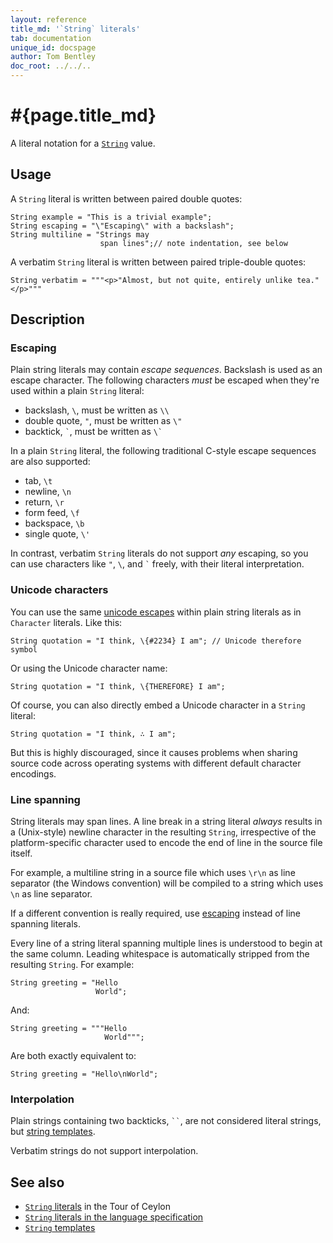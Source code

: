 ```yaml
---
layout: reference
title_md: '`String` literals'
tab: documentation
unique_id: docspage
author: Tom Bentley
doc_root: ../../..
---
```


# #{page.title_md}

A literal notation for a [`String`](#{site.urls.apidoc_1_0}/String.type.html) 
value.

## Usage 

A `String` literal is written between paired double quotes:

<!-- try: -->
    String example = "This is a trivial example";
    String escaping = "\"Escaping\" with a backslash";
    String multiline = "Strings may
                        span lines";// note indentation, see below
    
A verbatim `String` literal is written between paired triple-double quotes:

<!-- try: -->
    String verbatim = """<p>"Almost, but not quite, entirely unlike tea."</p>"""

## Description

### Escaping

Plain string literals may contain _escape sequences_. Backslash is used as an 
escape character. The following characters *must* be escaped when they're 
used within a plain `String` literal:

* backslash, `\`, must be written as `\\`
* double quote, `"`, must be written as `\"`
* backtick, `` ` ``, must be written as `` \` ``

In a plain `String` literal, the following traditional C-style escape sequences 
are also supported:

* tab, `\t`
* newline, `\n`
* return, `\r`
* form feed, `\f`
* backspace, `\b`
* single quote, `\'`

In contrast, verbatim `String` literals do not support *any* escaping, so you 
can use characters like `"`, `\`, and `` ` `` freely, with their literal 
interpretation.

### Unicode characters

You can use the same [unicode escapes](../character/#unicode_escapes) within 
plain string literals as in `Character` literals. Like this:

<!-- try: -->
    String quotation = "I think, \{#2234} I am"; // Unicode therefore symbol

Or using the Unicode character name:

<!-- try: -->
    String quotation = "I think, \{THEREFORE} I am";

Of course, you can also directly embed a Unicode character in a `String`
literal:

<!-- try: -->
    String quotation = "I think, ∴ I am";

But this is highly discouraged, since it causes problems when sharing source
code across operating systems with different default character encodings.

### Line spanning

String literals may span lines. A line break in a string literal _always_
results in a (Unix-style) newline character in the resulting `String`, 
irrespective of the platform-specific character used to encode the end 
of line in the source file itself. 

For example, a multiline string in a source file which uses `\r\n` as line 
separator (the Windows convention) will be compiled to a string which uses 
`\n` as line separator.

If a different convention is really required, use [escaping](#escaping) 
instead of line spanning literals.

Every line of a string literal spanning multiple lines is understood to
begin at the same column. Leading whitespace is automatically stripped
from the resulting `String`. For example:

    String greeting = "Hello
                       World";

And:

    String greeting = """Hello
                         World""";

Are both exactly equivalent to:

    String greeting = "Hello\nWorld";

### Interpolation

Plain strings containing two backticks, ` `` `, are not considered
literal strings, but [string templates](../../expression/string-template). 

Verbatim strings do not support interpolation.

## See also

* [`String` literals](#{page.doc_root}/tour/basics/#strings_and_string_interpolation) 
  in the Tour of Ceylon 
* [`String` literals in the language specification](#{site.urls.spec_current}#stringliterals)
* [`String` templates](../../expression/string-template)

